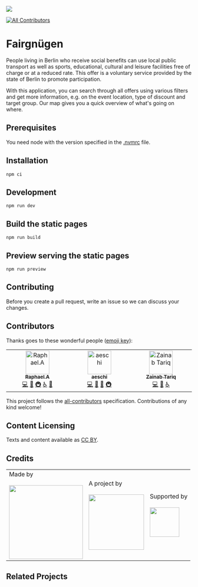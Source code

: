 ![](https://img.shields.io/badge/Built%20with%20%E2%9D%A4%EF%B8%8F-at%20Technologiestiftung%20Berlin-blue)

<!-- ALL-CONTRIBUTORS-BADGE:START - Do not remove or modify this section -->

[![All Contributors](https://img.shields.io/badge/all_contributors-3-orange.svg?style=flat-square)](#contributors-)

<!-- ALL-CONTRIBUTORS-BADGE:END -->

# Fairgnügen

People living in Berlin who receive social benefits can use local public transport as well as sports, educational,
cultural and leisure facilities free of charge or at a reduced rate. This offer is a voluntary service provided by
the state of Berlin to promote participation.

With this application, you can search through all offers using various filters and get more information, e.g. on
the event location, type of discount and target group. Our map gives you a quick overview of what's going on where.

## Prerequisites

You need node with the version specified in the [.nvmrc](.nvmrc) file.

## Installation

```
npm ci
```

## Development

```
npm run dev
```

## Build the static pages

```
npm run build
```

## Preview serving the static pages

```
npm run preview
```

## Contributing

Before you create a pull request, write an issue so we can discuss your changes.

## Contributors

Thanks goes to these wonderful people ([emoji key](https://allcontributors.org/docs/en/emoji-key)):

<!-- ALL-CONTRIBUTORS-LIST:START - Do not remove or modify this section -->
<!-- prettier-ignore-start -->
<!-- markdownlint-disable -->
<table>
  <tbody>
    <tr>
      <td align="center" valign="top" width="14.28%"><a href="https://github.com/raphael-arce"><img src="https://avatars.githubusercontent.com/u/8709861?v=4?s=64" width="64px;" alt="Raphael.A"/><br /><sub><b>Raphael.A</b></sub></a><br /><a href="https://github.com/technologiestiftung/fairgnuegen/commits?author=raphael-arce" title="Code">💻</a> <a href="#maintenance-raphael-arce" title="Maintenance">🚧</a> <a href="#infra-raphael-arce" title="Infrastructure (Hosting, Build-Tools, etc)">🚇</a> <a href="#a11y-raphael-arce" title="Accessibility">️️️️♿️</a> <a href="https://github.com/technologiestiftung/fairgnuegen/commits?author=raphael-arce" title="Documentation">📖</a></td>
      <td align="center" valign="top" width="14.28%"><a href="https://github.com/aeschi"><img src="https://avatars.githubusercontent.com/u/56318362?v=4?s=64" width="64px;" alt="aeschi"/><br /><sub><b>aeschi</b></sub></a><br /><a href="https://github.com/technologiestiftung/fairgnuegen/commits?author=aeschi" title="Code">💻</a> <a href="#design-aeschi" title="Design">🎨</a> <a href="#maintenance-aeschi" title="Maintenance">🚧</a> <a href="#infra-aeschi" title="Infrastructure (Hosting, Build-Tools, etc)">🚇</a></td>
      <td align="center" valign="top" width="14.28%"><a href="https://github.com/zainab-tariq"><img src="https://avatars.githubusercontent.com/u/15946816?v=4?s=64" width="64px;" alt="Zainab Tariq"/><br /><sub><b>Zainab Tariq</b></sub></a><br /><a href="https://github.com/technologiestiftung/fairgnuegen/commits?author=zainab-tariq" title="Code">💻</a> <a href="#maintenance-zainab-tariq" title="Maintenance">🚧</a> <a href="#a11y-zainab-tariq" title="Accessibility">️️️️♿️</a></td>
    </tr>
  </tbody>
</table>

<!-- markdownlint-restore -->
<!-- prettier-ignore-end -->

<!-- ALL-CONTRIBUTORS-LIST:END -->

This project follows the [all-contributors](https://github.com/all-contributors/all-contributors) specification. Contributions of any kind welcome!

## Content Licensing

Texts and content available as [CC BY](https://creativecommons.org/licenses/by/3.0/de/).

## Credits

<table>
  <tr>
    <td>
      Made by <a href="https://citylab-berlin.org/de/start/">
        <br />
        <br />
        <img width="200" src="https://logos.citylab-berlin.org/logo-citylab-berlin.svg" />
      </a>
    </td>
    <td>
      A project by <a href="https://www.technologiestiftung-berlin.de/">
        <br />
        <br />
        <img width="150" src="https://logos.citylab-berlin.org/logo-technologiestiftung-berlin-de.svg" />
      </a>
    </td>
    <td>
      Supported by <a href="https://www.berlin.de/rbmskzl/">
        <br />
        <br />
        <img width="80" src="https://logos.citylab-berlin.org/logo-berlin-senatskanzelei-de.svg" />
      </a>
    </td>
  </tr>
</table>

## Related Projects
